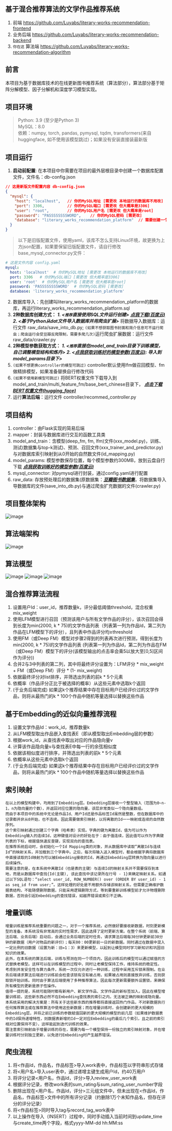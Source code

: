 ## 基于混合推荐算法的文学作品推荐系统
1. 前端 https://github.com/Luyabs/literary-works-recommendation-frontend
2. 业务后端 https://github.com/Luyabs/literary-works-recommendation-backend
3. `你在这` 算法端 https://github.com/Luyabs/literary-works-recommendation-algorithm

## 前言
本项目为基于数据库技术的在线更新图书推荐系统（算法部分），算法部分基于矩阵分解模型、因子分解机和深度学习模型实现。

## 项目环境
> Python: 3.9  (至少是Python 3)    
> MySQL：8.0  
> 依赖：numpy, torch, pandas, pymysql, tqdm, transformers(来自huggingface, 如不使用该模型跳过)；如果没有安装直接装最新版

## 项目运行
1. **启动前配置**: 在本项目中你需要在项目的最外层根目录中创建一个数据库配置文件，文件名：db-config.json
```json
// 这是新版文件配置内容 db-config.json
{
  "mysql": {
    "host": "localhost",   // 你的MySQL地址 [需更改 本地运行的数据库不用改]
    "port": 3306,          // 你的MySQL端口 [需更改 但大概率是3306]
    "user": "root",        // 你的MySQL用户名 [需更改 但大概率是root]
    "password": "PASSSSSSSSWORD",    // 你的MySQL密码 [需更改]
    "database": "literary_works_recommendation_platform"  // 需要创建一个同名database!
  }
}
```
> 以下是旧版配置文件，使用yaml，该库不怎么支持Linux环境，故更换为上方json配置，如果要保留旧版配置文件，请自行修改base_mysql_connector.py文件：
```yaml
# 这是文件内容 config.yaml
mysql:
  host: 'localhost'  # 你的MySQL地址 [需更改 本地运行的数据库不用改]
  port: 3306   # 你的MySQL端口 [需更改 但大概率是3306]
  user: 'root'  # 你的MySQL用户名 [需更改 但大概率是root]
  password: 'PASSSSSSSSWORD'  # 你的MySQL密码 [需更改]
  database: 'literary_works_recommendation_platform'
```
2. 数据库导入：先创建叫literary_works_recommendation_platform的数据库，再运行literary_works_recommendation_platform.sql
3. **2种数据库创建方式：** ***1. <`推荐`直接使用SQL文件运行创建>*** ***[点我下载(百度云)](https://pan.baidu.com/s/1jqdbz_LgSQe8Da-3Yu34yg?pwd=6666)***  ***2. <基于Python从dat文件导入数据库并用爬虫扩展>*** 将数据导入数据库：运行文件 raw_data/save_into_db.py; `(如果不想获取图书封面和简介信息可不运行爬虫；爬虫运行会受豆瓣反爬限制，需要多爬几次)`运行爬虫扩展数据：运行文件 raw_data/crawler.py
4. **2种模型参数获取方式：** ***1. <`推荐`直接在model_and_train目录下训练模型，自己调整模型结构和炼丹>*** ***2. <[点我获取训练好的模型参数(百度云)](https://pan.baidu.com/s/1jqdbz_LgSQe8Da-3Yu34yg?pwd=6666): 导入到model_params目录下>*** 
5. `(如果不想更换controller的模型可跳过)` controller默认使用lfm做召回模型、fm做精排模型，如果准备替换自行修改代码
6. `(如果不使用新模型可跳过)` 将BERT权重文件下载导入到model_and_train/multi_feature_fm/base_bert_chinese目录下， ***[点击下载BERT权重文件(hugging_face)](https://huggingface.co/google-bert/bert-base-chinese/blob/main/pytorch_model.bin)***
7. 运行**算法后端**：运行文件 controller/recommed_controller.py

## 项目结构
1. controller：由Flask实现的简易后端  
2. mapper：封装与数据库进行交互的函数工具类  
3. model_and_train：含模型(deep_fm, fm, lfm)文件(xxx_model.py)，训练、测试(数据集与top-k测试)、预测、召回文件(xxx_trainer_and_predictor.py)与对数据库索引映射到从0开始的自然数文件(id_mapping.py)
4. model_params: 模型参数保存位置，每个模型参数约300MB，放到云盘自行下载 ***[点我获取训练好的模型参数(百度云)](https://pan.baidu.com/s/1jqdbz_LgSQe8Da-3Yu34yg?pwd=6666)***
5. mysql_connector: 对pymysql进行封装，通过config.yaml进行配置
6. raw_data: 存放预处理后的数据集(原数据集：***[豆瓣图书数据集](https://aistudio.baidu.com/datasetdetail/7492)***，将数据集导入导数据库的文件(save_into_db.py)与通过爬虫扩充数据的文件(crawler.py)

## 项目整体架构
![image](https://github.com/Luyabs/literary-works-recommendation-backend/assets/74538732/a3344555-7c3e-498e-a794-06a25da84354)

## 算法端架构
![image](https://github.com/Luyabs/literary-works-recommendation-algorithm/assets/74538732/262ddcde-ca79-4042-9d7d-de8bdd7fc8f1)

## 算法模型
![image](https://github.com/Luyabs/literary-works-recommendation-algorithm/assets/74538732/fc0ead24-dec2-4b6b-84a9-d162a572da39)
![image](https://github.com/Luyabs/literary-works-recommendation-algorithm/assets/74538732/eeaa8d8f-0ba1-4514-b1d0-9030d9404777)
![image](https://github.com/Luyabs/literary-works-recommendation-algorithm/assets/74538732/67a85b5f-bb25-44f4-b43e-697ad59ff24d)

## 混合推荐算法流程
1.	设置用户Id：user_id，推荐数量k，评分最低阈值threshold，混合权重mix_weight
2.	使用LFM模型进行召回（预测该用户与所有文学作品的评分），该次召回会得到长度为min(2000, k * 75)的文学作品列表（列表第一列为作品Id，第二列为作品在LFM模型下的评分），且列表中作品评分均≥threshold
3.	使用FM（或Deep FM）模型对步骤2得到的列表再次进行预测，得到长度为min(2000, k * 75)的文学作品列表 (列表第一列为作品Id，第二列为作品在FM（或Deep FM）模型下的评分(该模型输出的点击率会乘5以放大至[0,5]区间作为评分))
4.	合并2与3中列表的第二列，其中将最终评分设置为：LFM评分 * mix_weight + FM（或Deep FM）评分 * (1- mix_weight)
5.	依据最终评分对list排序，并筛选出列表的前k * 5个元素
6.	依概率（作品评分正比于被选择的概率）从这些元素中选取k个返回
7.	(于业务后端完成) 如果这k个推荐结果中存在目标用户已经评价过的文学作品，则将从最热门的k * 100个作品中随机等量选择以替换这些作品

## 基于Embedding的近似向量推荐流程
1.	设置文学作品Id：work_id，推荐数量k
2.	从LFM模型取出作品嵌入查找表E（即从模型取出Embedding层的参数）
3.	根据work_id，从查找表中取出对应的作品隐向量v
4.	计算该作品隐向量v与查找表E中每一行的余弦相似度
5.	依据该相似度进行排序，并筛选出列表的前k * 5个元素
6.	依概率从这些元素中选取k个返回
7.	(于业务后端完成) 如果这k个推荐结果中存在目标用户已经评价过的文学作品，则将从最热门的k * 100个作品中随机等量选择以替换这些作品

## 索引映射
```text
在以上的模型构建中，均用到了Embedding层。Embedding层接收一个整型输入（范围为0~n-1，n为隐向量的个数），并返回对应位置的隐向量，该层非常类似一个隐向量数组。  
而由于本项目中的系统中无论是作品Id、用户Id还是作品标签Id虽然是整数，但在数据库中的记录都并非从0开始，也不连续。因此需要做索引映射，以将离散的Id一一映射成连续的自然数序列。  
这个索引映射通过创建三个字典（哈希表）实现。字典的键为离散Id，值为可以作为Embedding输入的连续Id，这种键值对设计的好处在于：由于值连续，因此值可以作为字典键列表的下标，根据值快速反查键，实现双向的查找表。  
在推荐系统启动时，会初始化一个Id Mapping类的对象，并从数据库中读取“离散Id与连续Id”的映射关系，并加载到三个字典中。之后，每次将输入送入模型时，都会根据字典将数据库中直接读取的Id映射为可以被Embedding接收的Id，再通过Embedding层转换为隐向量以进行后续操作。  
需要注意的是，在本系统中离散Id（也是表的主键）与连续Id的映射关系并不需要保存到本地，而是从数据库中查找{Id(主键), 该此查找中该记录所在行号 - 1}来确定映射关系。如通过以下SQL语句：“select user_id, ROW_NUMBER() over (ORDER BY user_id) - 1 as seq_id from user;”。这样处理的好处是不用额外存储该映射关系，但需要正确维护数据表结构，不能随便删除数据，只能采用逻辑删除方式，等到要重新训练模型前才允许物理删除数据，否则会引起Embedding的查找错误，如越界错误或索引不正确。
```

## 增量训练
```text
增量训练是推荐系统重要的问题之一，对于一个推荐系统，必然做好要接收新数据，时刻更新模型的准备。本系统没有非常高的实时性需求，因此选择了定时更新方案。在整个系统（前端、算法后端、业务后端）启动后，会通过业务后端的定时任务，请求算法后端每30分钟更新前30分钟的新数据（用户对物品的新评价）；每天00：00更新前一日的新数据。同时通过在数据中混入一定比例的旧数据（设置为新：旧=1：3）来更新模型，以起到让模型同时学习新知识和巩固旧知识的效果。  
此外，在本系统的算法后端，训练与预测在同一个项目内，因此训练后的模型可以通过赋值的方式替换老模型。这样可以在训练模型的过程中，同时让老模型保持工作，维持系统的稳定性。  
考虑到并发安全性与算力条件，系统一次仅允许进行一种训练，过程中采用互斥锁来限制。在业务后端请求算法后端进行训练前会检查该锁有没有被占用，如果被占用则直接放弃训练，否则获取锁开始训练。同时由于算法后端使用了多种推荐算法，因此每次更新需要额外设置锁，来确保所有模型的更新是原子性操作。   
值得一提的是，系统可能随时都有新用户、新文学作品、文学作品的新标签加入。因此在模型增量训练前，这些新东西必然不在Embedding查找表的索引之内，无法被正确的映射成隐向量。本系统采用的解决方案是：所有关于这些新东西的推荐都将直接返回热门作品，不对新数据执行任何推荐算法或在推荐算法中使用这些新数据；而在增量训练时，会创建新的更大规模的Embedding层，并将之前已训练的参数赋值回新的更大规模的模型的前几层（如果维护数据表中的Id保持递增特性，则数据表新增的Id一定对应Embedding的最后几个索引，且之前的索引相对位置保持不变），这样能起到迭代训练的效果。   
需注意索引映射由于增量训练的存在，需要为每一个模型保持一份独立的索引映射对象，并在增量训练时分别独立更新，以免进行Embedding时产生越界错误。
```

## 爬虫流程
1. 将<作品Id，作品名，作品标签>导入work表中，作品标签以字符串形式存储
2. 将<用户名>导入user表中，通过递增主键生成用户Id，约40万用户
3. 将评分记录<用户名，作品Id，评分>导入review_user_work表
4. 根据评分记录，修改work表的sum_rating与sum_rating_user_number字段
5. 删除出现在<用户名，作品Id，评分>三元组文件中，但未出现在<作品Id，作品名，作品标签>文件中的所有评分记录（约删除1万个未知作品名，但存在评分的评分记录）
6. 将<作品标签>同时导入tag与record_tag_work表中
7. 以上操作在导入（INSERT）过程中，同时手动插入当前时间到update_time与create_time两个字段，格式yyyy-MM-dd hh:MM:ss

